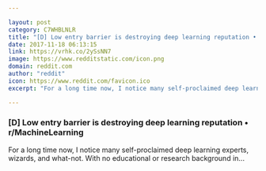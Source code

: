 ```yaml
---

layout: post
category: C7WHBLNLR
title: "[D] Low entry barrier is destroying deep learning reputation • r/MachineLearning"
date: 2017-11-18 06:13:15
link: https://vrhk.co/2ySsNN7
image: https://www.redditstatic.com/icon.png
domain: reddit.com
author: "reddit"
icon: https://www.reddit.com/favicon.ico
excerpt: "For a long time now, I notice many self-proclaimed deep learning experts, wizards, and what-not. With no educational or research background in..."

---
```


### [D] Low entry barrier is destroying deep learning reputation • r/MachineLearning

For a long time now, I notice many self-proclaimed deep learning experts, wizards, and what-not. With no educational or research background in...